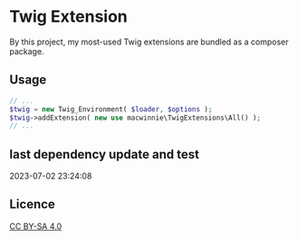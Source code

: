 # Twig Extension

By this project, my most-used Twig extensions are bundled as a composer package.

## Usage

```php
// ...
$twig = new Twig_Environment( $loader, $options );
$twig->addExtension( new use macwinnie\TwigExtensions\All() );
// ...
```

## last dependency update and test

2023-07-02 23:24:08

## Licence

[CC BY-SA 4.0](https://creativecommons.org/licenses/by-sa/4.0/deed.en)
